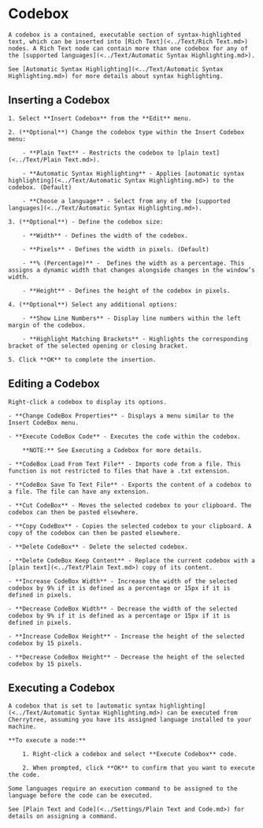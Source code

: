 
# Codebox


	A codebox is a contained, executable section of syntax-highlighted text, which can be inserted into [Rich Text](<../Text/Rich Text.md>) nodes. A Rich Text node can contain more than one codebox for any of the [supported languages](<../Text/Automatic Syntax Highlighting.md>).

	See [Automatic Syntax Highlighting](<../Text/Automatic Syntax Highlighting.md>) for more details about syntax highlighting.

 ## Inserting a Codebox

	1. Select **Insert Codebox** from the **Edit** menu.

	2. (**Optional**) Change the codebox type within the Insert Codebox menu:
	
		- **Plain Text** - Restricts the codebox to [plain text](<../Text/Plain Text.md>).

		- **Automatic Syntax Highlighting** - Applies [automatic syntax highlighting](<../Text/Automatic Syntax Highlighting.md>) to the codebox. (Default)

		- **Choose a language** - Select from any of the [supported languages](<../Text/Automatic Syntax Highlighting.md>).

	3. (**Optional**) - Define the codebox size:
	
		- **Width** - Defines the width of the codebox.
	
		- **Pixels** - Defines the width in pixels. (Default)

		- **% (Percentage)** -  Defines the width as a percentage. This assigns a dynamic width that changes alongside changes in the window’s width.

		- **Height** - Defines the height of the codebox in pixels.

	4. (**Optional**) Select any additional options:
	
		- **Show Line Numbers** - Display line numbers within the left margin of the codebox.

		- **Highlight Matching Brackets** - Highlights the corresponding bracket of the selected opening or closing bracket.

	5. Click **OK** to complete the insertion.

 ## Editing a Codebox

	Right-click a codebox to display its options.
	
	- **Change CodeBox Properties** - Displays a menu similar to the Insert CodeBox menu.

	- **Execute CodeBox Code** - Executes the code within the codebox.

		**NOTE:** See Executing a Codebox for more details.

	- **CodeBox Load From Text File** - Imports code from a file. This function is not restricted to files that have a .txt extension.

	- **CodeBox Save To Text File** - Exports the content of a codebox to a file. The file can have any extension.

	- **Cut CodeBox** - Moves the selected codebox to your clipboard. The codebox can then be pasted elsewhere.

	- **Copy CodeBox** - Copies the selected codebox to your clipboard. A copy of the codebox can then be pasted elsewhere.

	- **Delete CodeBox** - Delete the selected codebox.

	- **Delete CodeBox Keep Content** - Replace the current codebox with a [plain text](<../Text/Plain Text.md>) copy of its content.

	- **Increase CodeBox Width** - Increase the width of the selected codebox by 9% if it is defined as a percentage or 15px if it is defined in pixels.

	- **Decrease CodeBox Width** - Decrease the width of the selected codebox by 9% if it is defined as a percentage or 15px if it is defined in pixels.

	- **Increase CodeBox Height** - Increase the height of the selected codebox by 15 pixels.

	- **Decrease CodeBox Height** - Decrease the height of the selected codebox by 15 pixels.

 ## Executing a Codebox

	A codebox that is set to [automatic syntax highlighting](<../Text/Automatic Syntax Highlighting.md>) can be executed from Cherrytree, assuming you have its assigned language installed to your machine.

	**To execute a node:**

		1. Right-click a codebox and select **Execute Codebox** code.

		2. When prompted, click **OK** to confirm that you want to execute the code.

	Some languages require an execution command to be assigned to the language before the code can be executed.
	
	See [Plain Text and Code](<../Settings/Plain Text and Code.md>) for details on assigning a command.

